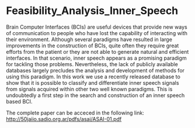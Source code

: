 # Feasibility_Analysis_Inner_Speech
Brain Computer Interfaces (BCIs) are useful devices that provide new ways of communication to people who have lost the capability of interacting with their environment. Although several paradigms have resulted in large improvements in the construction of BCIs, quite often they require great efforts from the patient or they are not able to generate natural and efficient interfaces. In that scenario, inner speech appears as a promising paradigm for tackling those problems. Nevertheless, the lack of publicly available databases largely precludes the analysis and development of methods for using this paradigm. In this work we use a recently released database to show that it is possible to classify and differentiate inner speech signals from signals acquired within other two well known paradigms. This is undoubtedly a first step in the search and construction of an inner speech based BCI.

The complete paper can be acceced in the following link: http://50jaiio.sadio.org.ar/pdfs/asai/ASAI-01.pdf


